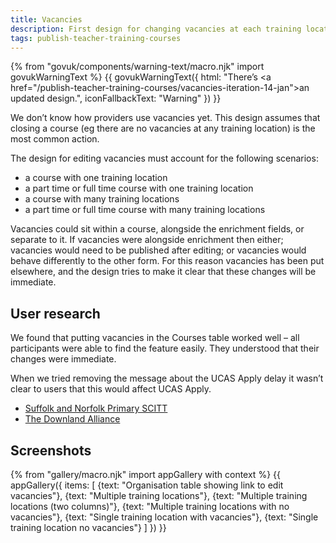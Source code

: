 ```yaml
---
title: Vacancies
description: First design for changing vacancies at each training location on a course.
tags: publish-teacher-training-courses
---
```

{% from "govuk/components/warning-text/macro.njk" import govukWarningText %}
{{ govukWarningText({
  html: "There’s <a href=\"/publish-teacher-training-courses/vacancies-iteration-14-jan\">an updated design</a>.",
  iconFallbackText: "Warning"
}) }}

We don’t know how providers use vacancies yet. This design assumes that closing a course (eg there are no vacancies at any training location) is the most common action.

The design for editing vacancies must account for the following scenarios:

* a course with one training location
* a part time or full time course with one training location
* a course with many training locations
* a part time or full time course with many training locations

Vacancies could sit within a course, alongside the enrichment fields, or separate to it. If vacancies were alongside enrichment then either; vacancies would need to be published after editing; or vacancies would behave differently to the other form. For this reason vacancies has been put elsewhere, and the design tries to make it clear that these changes will be immediate.

## User research

We found that putting vacancies in the Courses table worked well – all participants were able to find the feature easily. They understood that their changes were immediate.

When we tried removing the message about the UCAS Apply delay it wasn’t clear to users that this would affect UCAS Apply.

* [Suffolk and Norfolk Primary SCITT](https://lookback.io/watch/ud8KczRqKKAexox28)
* [The Downland Alliance](https://lookback.io/watch/E8MxZYHrmy7E7q85w)

## Screenshots

{% from "gallery/macro.njk" import appGallery with context %}
{{ appGallery({
  items: [
    {text: "Organisation table showing link to edit vacancies"},
    {text: "Multiple training locations"},
    {text: "Multiple training locations (two columns)"},
    {text: "Multiple training locations with no vacancies"},
    {text: "Single training location with vacancies"},
    {text: "Single training location no vacancies"}
  ]
}) }}
